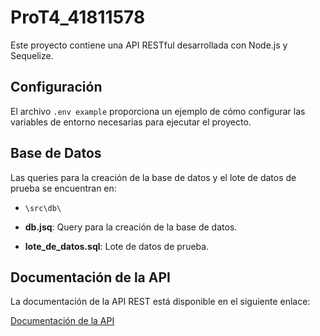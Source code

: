 # ProT4_41811578

Este proyecto contiene una API RESTful desarrollada con Node.js y Sequelize.

## Configuración

El archivo `.env example` proporciona un ejemplo de cómo configurar las variables de entorno necesarias para ejecutar el proyecto.

## Base de Datos

Las queries para la creación de la base de datos y el lote de datos de prueba se encuentran en:
- `\src\db\`

- **db.jsq**: Query para la creación de la base de datos.
- **lote_de_datos.sql**: Lote de datos de prueba.

## Documentación de la API

La documentación de la API REST está disponible en el siguiente enlace:

[Documentación de la API](https://documenter.getpostman.com/view/37693374/2sA3s6Gq7o#7109d67f-f9b0-4fde-8107-4784b0710671)
